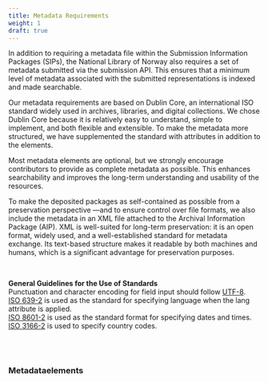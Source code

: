 ```yaml
---
title: Metadata Requirements
weight: 1
draft: true
---
```




In addition to requiring a metadata file within the Submission Information Packages (SIPs), the National Library of Norway also requires a set of metadata submitted via the submission API. This ensures that a minimum level of metadata associated with the submitted representations is indexed and made searchable.

Our metadata requirements are based on Dublin Core, an international ISO standard widely used in archives, libraries, and digital collections. We chose Dublin Core because it is relatively easy to understand, simple to implement, and both flexible and extensible. To make the metadata more structured, we have supplemented the standard with attributes in addition to the elements.

Most metadata elements are optional, but we strongly encourage contributors to provide as complete metadata as possible. This enhances searchability and improves the long-term understanding and usability of the resources.

To make the deposited packages as self-contained as possible from a preservation perspective —and to ensure control over file formats, we also include the metadata in an XML file attached to the Archival Information Package (AIP). XML is well-suited for long-term preservation: it is an open format, widely used, and a well-established standard for metadata exchange. Its text-based structure makes it readable by both machines and humans, which is a significant advantage for preservation purposes.

<br>

**General Guidelines for the Use of Standards**<br>
Punctuation and character encoding for field input should follow [UTF-8](https://snl.no/UTF-8).<br>
[ISO 639-2](https://www.iso.org/obp/ui/#iso:std:iso:639:-2:ed-1:v1:en) is used as the standard for specifying language when the lang attribute is applied.<br>
[ISO 8601-2](https://www.iso.org/obp/ui/en/#iso:std:iso:8601:-2:ed-1:v1:en) is used as the standard format for specifying dates and times.<br>
[ISO 3166-2](https://www.iso.org/obp/ui/en/#iso:std:iso:3166:-1:ed-4:v1:en) is used to specify country codes.

<br><br>

### Metadataelements



